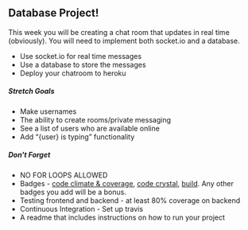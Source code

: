 ## Database Project!

This week you will be creating a chat room that updates in real time (obviously). You will need to implement both socket.io and a database.

 * Use socket.io for real time messages
 * Use a database to store the messages
 * Deploy your chatroom to heroku

##### Stretch Goals
 * Make usernames
 * The ability to create rooms/private messaging
 * See a list of users who are available online
 * Add “{user} is typing” functionality

##### Don't Forget
 * NO FOR LOOPS ALLOWED
 * Badges - [code climate & coverage](https://codeclimate.com), [code crystal](https://codecrystal.herokuapp.com/), [build](https://travis-ci.org/). Any other badges you add will be a bonus.
 * Testing frontend and backend - at least 80% coverage on backend
 * Continuous Integration - Set up travis
 * A readme that includes instructions on how to run your project
